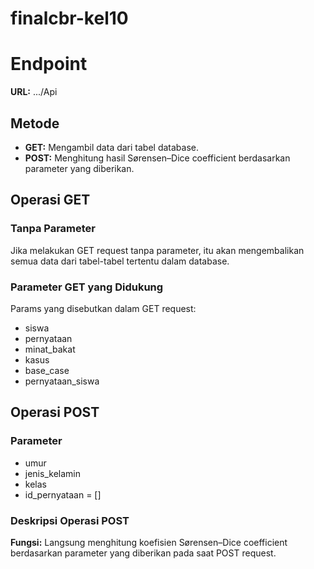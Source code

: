 # finalcbr-kel10

# Endpoint

**URL:** .../Api

## Metode

- **GET:** Mengambil data dari tabel database.
- **POST:** Menghitung hasil Sørensen–Dice coefficient berdasarkan parameter yang diberikan.

## Operasi GET

### Tanpa Parameter

Jika melakukan GET request tanpa parameter, itu akan mengembalikan semua data dari tabel-tabel tertentu dalam database.

### Parameter GET yang Didukung

Params yang disebutkan dalam GET request:

- siswa
- pernyataan
- minat_bakat
- kasus
- base_case
- pernyataan_siswa

## Operasi POST

### Parameter

- umur
- jenis_kelamin
- kelas
- id_pernyataan = []

### Deskripsi Operasi POST

**Fungsi:** Langsung menghitung koefisien Sørensen–Dice coefficient berdasarkan parameter yang diberikan pada saat POST request.
